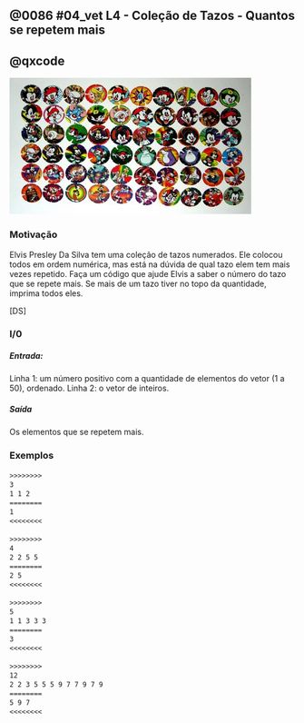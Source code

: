## @0086 #04_vet L4 - Coleção de Tazos - Quantos se repetem mais
## @qxcode

![](capa.jpg)

### Motivação

Elvis Presley Da Silva tem uma coleção de tazos numerados. Ele colocou todos em ordem numérica, mas está na dúvida de qual tazo elem tem mais vezes repetido. Faça um código que ajude Elvis a saber o número do tazo que se repete mais. Se mais de um tazo tiver no topo da quantidade, imprima todos eles.

\[DS\]

### I/0

##### Entrada:

Linha 1: um número positivo com a quantidade de elementos do vetor (1 a 50), ordenado.
Linha 2: o vetor de inteiros.

##### Saída

Os elementos que se repetem mais.

### Exemplos

```
>>>>>>>>
3
1 1 2
========
1
<<<<<<<<

>>>>>>>>
4
2 2 5 5
========
2 5
<<<<<<<<

>>>>>>>>
5
1 1 3 3 3
========
3
<<<<<<<<

>>>>>>>>
12
2 2 3 5 5 5 9 7 7 9 7 9
========
5 9 7
<<<<<<<<
```

<!---
>>>>>>>> 01
6
2 2 2 4 4 4
========
2 4
<<<<<<<<

>>>>>>>> 02
7
1 3 5 5 7 9 9
========
5 9
<<<<<<<<

>>>>>>>> 03
6
1 1 4 4 7 9
========
1 4
<<<<<<<<

>>>>>>>> 04
5
1 2 2 3 3
========
2 3
<<<<<<<<

>>>>>>>> 05
11
1 2 2 3 3 4 4 4 5 5 5
========
4 5
<<<<<<<<
--->